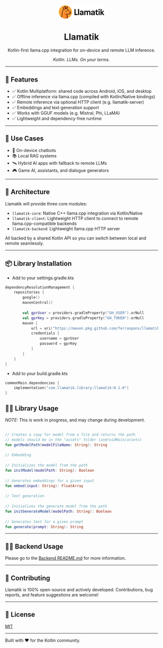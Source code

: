 <p align="center">
  <img src="https://raw.githubusercontent.com/ferranpons/llamatik/main/assets/llamatik-logo-transparent.png" alt="Llamatik Logo" width="150"/>
</p>

<h1 align="center">Llamatik</h1>

<p align="center">
  Kotlin-first llama.cpp integration for on-device and remote LLM inference.
</p>

<p align="center"><i>Kotlin. LLMs. On your terms.</i></p>

---

## 🚀 Features

- ✅ Kotlin Multiplatform: shared code across Android, iOS, and desktop
- ✅ Offline inference via llama.cpp (compiled with Kotlin/Native bindings)
- ✅ Remote inference via optional HTTP client (e.g. llamatik-server)
- ✅ Embeddings and text generation support
- ✅ Works with GGUF models (e.g. Mistral, Phi, LLaMA)
- ✅ Lightweight and dependency-free runtime

---

## 🔧 Use Cases

- 🧠 On-device chatbots
- 📚 Local RAG systems
- 🛰️ Hybrid AI apps with fallback to remote LLMs
- 🎮 Game AI, assistants, and dialogue generators

---

## 🧱 Architecture

Llamatik will provide three core modules:

- `llamatik-core`: Native C++ llama.cpp integration via Kotlin/Native
- `llamatik-client`: Lightweight HTTP client to connect to remote llama.cpp-compatible backends
- `llamatik-backend`: Lightweight llama.cpp HTTP server

All backed by a shared Kotlin API so you can switch between local and remote seamlessly.

---

## 📦 Library Installation

- Add to your settings.gradle.kts

```Kotlin
dependencyResolutionManagement {
    repositories {
        google()
        mavenCentral()

        val gprUser = providers.gradleProperty("GH_USER").orNull
        val gprKey = providers.gradleProperty("GH_TOKEN").orNull
        maven {
            url = uri("https://maven.pkg.github.com/ferranpons/llamatik")
            credentials {
                username = gprUser
                password = gprKey
            }
        }
    }
}
```

- Add to your build.gradle.kts

```Kotlin
commonMain.dependencies {
    implementation("com.llamatik.library:llamatik:0.1.0")
}
```

## 🧑‍💻 Library Usage

*NOTE:* This is work in progress, and may change during development.

```Kotlin

// Creates a copy for model from a file and returns the path
// models should be in the "assets" folder (androidMain/assets)
fun getModelPath(modelFileName: String): String

// Embedding

// Initializes the model from the path
fun initModel(modelPath: String): Boolean

// Generates embeddings for a given input
fun embed(input: String): FloatArray

// Text generation

// Initializes the generate model from the path
fun initGenerateModel(modelPath: String): Boolean

// Generates text for a given prompt
fun generate(prompt: String): String
```

---

## 🧑‍💻 Backend Usage

Please go to the [Backend README.md](./backend/README.md) for more information.

---

## 🤝 Contributing

Llamatik is 100% open-source and actively developed. Contributions, bug reports, and feature
suggestions are welcome!

---

## 📜 License

[MIT](./LICENSE)

---

Built with ❤️ for the Kotlin community.
